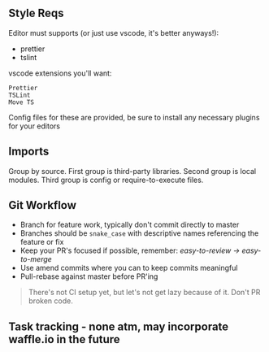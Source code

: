 ## Style Reqs

Editor must supports (or just use vscode, it's better anyways!):

* prettier
* tslint

vscode extensions you'll want:

```
Prettier
TSLint
Move TS
```

Config files for these are provided, be sure to install any necessary plugins for your editors

## Imports

Group by source. First group is third-party libraries. Second group is local modules. Third group is config or require-to-execute files.

## Git Workflow

* Branch for feature work, typically don't commit directly to master
* Branches should be `snake_case` with descriptive names referencing the feature or fix
* Keep your PR's focused if possible, remember: _easy-to-review -> easy-to-merge_
* Use amend commits where you can to keep commits meaningful
* Pull-rebase against master before PR'ing

> There's not CI setup yet, but let's not get lazy because of it. Don't PR broken
> code.

## Task tracking - none atm, may incorporate waffle.io in the future

